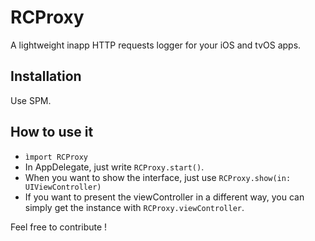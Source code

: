 # RCProxy
A lightweight inapp HTTP requests logger for your iOS and tvOS apps.

## Installation
Use SPM.

## How to use it
+ `ìmport RCProxy`
+ In AppDelegate, just write `RCProxy.start()`.
+ When you want to show the interface, just use `RCProxy.show(in: UIViewController)`
+ If you want to present the viewController in a different way, you can simply get the instance with `RCProxy.viewController`.

Feel free to contribute !
